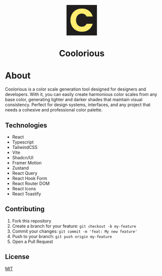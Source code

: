 <div align="center">
  <img src="./public/logo.png" alt="Coolorious" width="100" />
  <h1>Coolorious</h1>
</div>

# About

Coolorious is a color scale generation tool designed for designers and developers. With it, you can easily create harmonious color scales from any base color, generating lighter and darker shades that maintain visual consistency. Perfect for design systems, interfaces, and any project that needs a cohesive and professional color palette.

## Technologies

- React
- Typescript
- TailwindCSS
- Vite
- Shadcn/UI
- Framer Motion
- Zustand
- React Query
- React Hook Form
- React Router DOM
- React Icons
- React Toastify

## Contributing

1. Fork this repository
2. Create a branch for your feature: `git checkout -b my-feature`
3. Commit your changes: `git commit -m 'feat: My new feature'`
4. Push to your branch: `git push origin my-feature`
5. Open a Pull Request

## License

[MIT](https://choosealicense.com/licenses/mit/)
